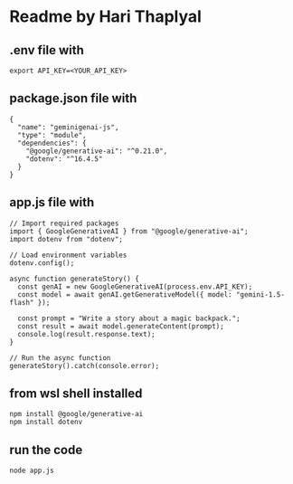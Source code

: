 # Readme by Hari Thaplyal

## .env file with
``` 
export API_KEY=<YOUR_API_KEY>
```

## package.json file with
```
{
  "name": "geminigenai-js",
  "type": "module",
  "dependencies": {
    "@google/generative-ai": "^0.21.0",
    "dotenv": "^16.4.5"
  }
}

```

## app.js file with
```
// Import required packages
import { GoogleGenerativeAI } from "@google/generative-ai";
import dotenv from "dotenv";

// Load environment variables
dotenv.config();

async function generateStory() {
  const genAI = new GoogleGenerativeAI(process.env.API_KEY);
  const model = await genAI.getGenerativeModel({ model: "gemini-1.5-flash" });

  const prompt = "Write a story about a magic backpack.";
  const result = await model.generateContent(prompt);
  console.log(result.response.text);
}

// Run the async function
generateStory().catch(console.error);

```

## from wsl shell installed
```
npm install @google/generative-ai
npm install dotenv
```


## run the code
```
node app.js
```

